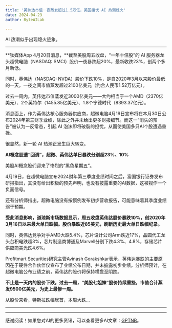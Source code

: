 ```yaml
---
title: '英伟达市值一夜蒸发超过1.5万亿，美国担忧 AI 热潮熄火'
date: 2024-04-23
author: ByteAILab

---
```


AI 热潮似乎出现熄火迹象。

---


**钛媒体App 4月20日消息，**截至美股周五收盘，“一年十倍股”的 AI 服务器龙头超微电脑（NASDAQ: SMCI）股价一夜暴跌超20%，最新收跌23%，创两个多月新低。

同时，英伟达（NASDAQ: NVDA）股价下跌10%，是自2020年3月以来股价最低的一天，一夜之间市值蒸发超过2100亿美元（约合人民币1.52万亿元）。

过去一周内，英伟达市值蒸发近3000亿美元——大约相当于一个AMD（2370亿美元）、2个英特尔（1455.85亿美元）、1.8个宁德时代（8393.37亿元）。

消息面上，作为英伟达核心服务器供应商，超微电脑4月19日宣布将在本月30日公布2024年第三财季业绩，除此之外并未给出更多财报细节。而这一“消失的预告”被认为一反常态，引起 AI 泡沫即将破裂的担忧，从而使美国多只AI个股遭遇重挫。

很显然，新一轮 AI 热潮正发生巨大转变。

**AI概念股遭“回调”，超微、英伟达单日暴跌分别超23%、10%**

美股AI概念股们迎来了惨烈的“黑色星期五”。

4月19日，在超微电脑宣布2024财年第三季度业绩时间之后，富国银行证券发布研报指出，其没有给出积极的预先声明，也没有披露重要的AI数据，这被视作一个负面信号。

还有分析师指出，超微电脑没有按惯例发布初步营收报告，可能意味着其季度业绩弱于预期。

**受此消息影响，道琼斯市场数据显示，周五收盘英伟达股价暴跌10%，创2020年3月16日以来最大单日跌幅。股价暴跌近85美元，刷新历史最大单日跌幅纪录。**

同时，英伟达竞争对手AMD大跌5.4%，芯片设计公司Arm跌近17%，晶圆代工龙头台积电跌超3%，芯片制造商博通及Marvell分别下跌4.3%、4.8%，存储芯片供应商美光跌4.6%。

Profitmart Securities研究主管Avinash Gorakshkar表示，英伟达暴跌的主要原因在于硬件合作伙伴仅宣布了业绩公布日期，并未披露初步业绩。分析师预计，在超微电脑公布业绩之前，英伟达的股价将保持横盘至阴跌。

**不止是一天内的股价下跌。过去一周，“美股七姐妹”股价持续重挫，市值合计蒸发9500亿美元，为史上最惨一周。**

从股价来看，特斯拉跌幅居首，本周大跌...

---
---
感谢阅读！如果您对AI的更多资讯，可以查看更多AI文章：[GPTNB](https://gptnb.com)。
